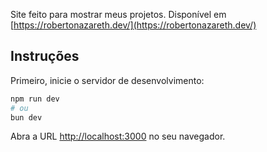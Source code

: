 Site feito para mostrar meus projetos. Disponível em [https://robertonazareth.dev/](https://robertonazareth.dev/)

## Instruções

Primeiro, inicie o servidor de desenvolvimento:

```bash
npm run dev
# ou
bun dev
```

Abra a URL [http://localhost:3000](http://localhost:3000) no seu navegador.
